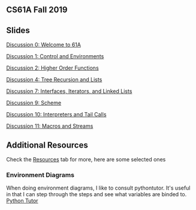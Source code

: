 ## CS61A Fall 2019
## Slides
[Discussion 0: Welcome to 61A](https://docs.google.com/presentation/d/1axHt3pNJ8QCzL8kg69Evjvgxf9AF5CTYTLCKAmjWdH8/edit?usp=sharing)

[Discussion 1: Control and Environments](https://docs.google.com/presentation/d/1JUl1pzORRTRfntylnPZg3C3XQ6DZO761NkHptzOvHco/edit?usp=sharing)

[Discussion 2: Higher Order Functions](https://docs.google.com/presentation/d/1KvzLaDHW57VXmNr6ZrlxrgyjFTadD7gcBmb5AlcgmSw/edit?usp=sharing)

[Discussion 4: Tree Recursion and Lists](https://docs.google.com/presentation/d/1RJjMtp4JVwBrYUoqwTu6QV9nH3hHQPLdcSx6E6-ppS4/edit?usp=sharing)

[Discussion 7: Interfaces, Iterators, and Linked Lists](https://docs.google.com/presentation/d/1NYkSydUVsTBbDArFb5awVw8cdeFn512K7wexNMOaow8/edit?usp=sharing)

[Discussion 9: Scheme](https://docs.google.com/presentation/d/1zCVznKFedf7TqSOCGx7bAWO3mdOOml59C5K0cfInLlM/edit?usp=sharing)

[Discussion 10: Interpreters and Tail Calls](https://docs.google.com/presentation/d/1neP6-YZP6JtWMwJdqRh5CpiEIcPUxI0Li6z1V2neOlc/edit?usp=sharing)

[Discussion 11: Macros and Streams](https://docs.google.com/presentation/d/11EID1oazHCSBP5DZNSBr1LQVIULFh_-Yb3YLHtInRik/edit?usp=sharing)


## Additional Resources
Check the [Resources](https://cs61a.org/resources.html) tab for more, here are some selected ones  

### Environment Diagrams
When doing environment diagrams, I like to consult pythontutor. It's useful in that I can step through the steps and see what variables are binded to.
[Python Tutor](http://pythontutor.com/visualize.html#mode=edit)  
